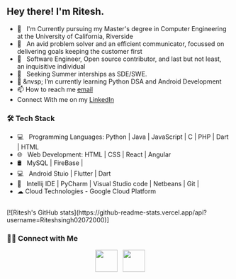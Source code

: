 <h2> Hey there! I'm Ritesh. </h2>

- 🔭 &nbsp; I'm Currently pursuing my Master's degree in Computer Engineering at the University of California, Riverside
- 🤔 &nbsp; An avid problem solver and an efficient communicator, focussed on delivering goals keeping the customer first
- 💼 &nbsp; Software Engineer, Open source contributor, and last but not least, an inquisitive individual 
- 👀 &nbsp; Seeking Summer interships as SDE/SWE.
- 🌱 &nvsp; I’m currently learning Python DSA and Android Development
- 📫 How to reach me [email](rsing116@ucr.edu)
- Connect With me on my [LinkedIn](https://www.linkedin.com/in/riteshsingh2000/)


<h3>🛠 Tech Stack</h3>

- 💻 &nbsp; Programming Languages: Python | Java | JavaScript | C | PHP | Dart | HTML 
- 🌐 &nbsp; Web Development: HTML | CSS | React | Angular 
- 🛢 &nbsp; MySQL | FireBase |
- 💻 &nbsp; Android Stuio | Flutter | Dart
- 🔧 &nbsp; Intellij IDE | PyCharm | Visual Studio code | Netbeans | Git | 
- ☁ Cloud Technologies - Google Cloud Platform

<br>
[![Ritesh's GitHub stats](https://github-readme-stats.vercel.app/api?username=Riteshsingh02072000)]

<h3> 🤝🏻 Connect with Me </h3>

<p align="center"> 
&nbsp; <a href="https://www.linkedin.com/in/riteshsingh2000/" target="_blank" rel="noopener noreferrer"><img src="https://img.icons8.com/plasticine/100/000000/linkedin.png" width="50" /></a>
&nbsp; <a href="mailto:rsing116@ucr.edu" target="_blank" rel="noopener noreferrer"><img src="https://img.icons8.com/plasticine/100/000000/gmail.png"  width="50" /></a>
</p>
